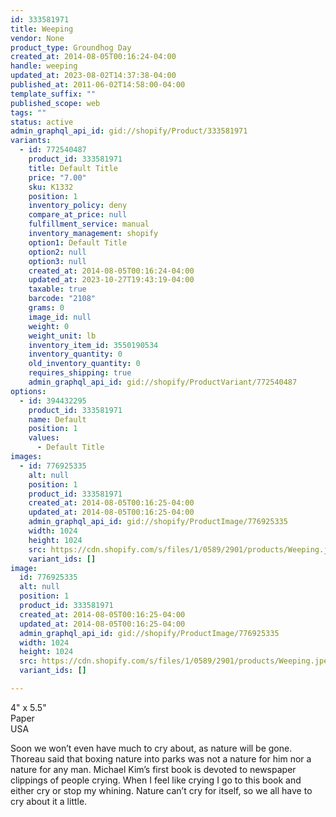 ```yaml
---
id: 333581971
title: Weeping
vendor: None
product_type: Groundhog Day
created_at: 2014-08-05T00:16:24-04:00
handle: weeping
updated_at: 2023-08-02T14:37:38-04:00
published_at: 2011-06-02T14:58:00-04:00
template_suffix: ""
published_scope: web
tags: ""
status: active
admin_graphql_api_id: gid://shopify/Product/333581971
variants:
  - id: 772540487
    product_id: 333581971
    title: Default Title
    price: "7.00"
    sku: K1332
    position: 1
    inventory_policy: deny
    compare_at_price: null
    fulfillment_service: manual
    inventory_management: shopify
    option1: Default Title
    option2: null
    option3: null
    created_at: 2014-08-05T00:16:24-04:00
    updated_at: 2023-10-27T19:43:19-04:00
    taxable: true
    barcode: "2108"
    grams: 0
    image_id: null
    weight: 0
    weight_unit: lb
    inventory_item_id: 3550190534
    inventory_quantity: 0
    old_inventory_quantity: 0
    requires_shipping: true
    admin_graphql_api_id: gid://shopify/ProductVariant/772540487
options:
  - id: 394432295
    product_id: 333581971
    name: Default
    position: 1
    values:
      - Default Title
images:
  - id: 776925335
    alt: null
    position: 1
    product_id: 333581971
    created_at: 2014-08-05T00:16:25-04:00
    updated_at: 2014-08-05T00:16:25-04:00
    admin_graphql_api_id: gid://shopify/ProductImage/776925335
    width: 1024
    height: 1024
    src: https://cdn.shopify.com/s/files/1/0589/2901/products/Weeping.jpeg?v=1407212185
    variant_ids: []
image:
  id: 776925335
  alt: null
  position: 1
  product_id: 333581971
  created_at: 2014-08-05T00:16:25-04:00
  updated_at: 2014-08-05T00:16:25-04:00
  admin_graphql_api_id: gid://shopify/ProductImage/776925335
  width: 1024
  height: 1024
  src: https://cdn.shopify.com/s/files/1/0589/2901/products/Weeping.jpeg?v=1407212185
  variant_ids: []

---
```


4" x 5.5"  
Paper  
USA

Soon we won’t even have much to cry about, as nature will be gone. Thoreau said that boxing nature into parks was not a nature for him nor a nature for any man. Michael Kim’s first book is devoted to newspaper clippings of people crying. When I feel like crying I go to this book and either cry or stop my whining. Nature can’t cry for itself, so we all have to cry about it a little.